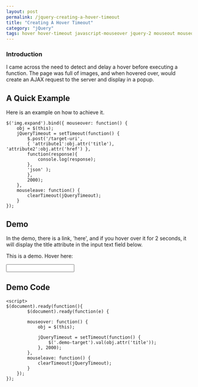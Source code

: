 ```yaml
---
layout: post
permalink: /jquery-creating-a-hover-timeout
title: "Creating A Hover Timeout"
category: "jQuery"
tags: hover hover-timeout javascript-mouseover jquery-2 mouseout mouseover timeout
---
```

### Introduction
I came across the need to detect and delay a hover before executing a function. The page was full of images, and when hovered over, would create an AJAX request to the server and display in a popup. 

## A Quick Example
Here is an example on how to achieve it. 

```
$('img.expand').bind({ mouseover: function() { 
	obj = $(this); 
	jQueryTimeout = setTimeout(function() { 
		$.post('/target-uri', 
		{ 'attribute1':obj.attr('title'), 'attribute2':obj.attr('href') }, 
		function(response){ 
			console.log(response); 
		}, 
		'json' ); 
		}, 
		2000); 
	}, 
	mouseleave: function() { 
		clearTimeout(jQueryTimeout); 
	} 
});
```

## Demo
In the demo, there is a link, 'here', and if you hover over it for 2 seconds, it will display the title attribute in the input text field below.

<script type="text/JavaScript">
$(document).ready(function(){
    $('.demo').bind({
		mouseover: function() {
			obj = $(this);
			hoverTimeout = setTimeout(function() {
				$('.demo-target').val(obj.attr('title'));
			}, 1500);
		},
		mouseleave: function() {
			clearTimeout(hoverTimeout);
		}
	});
});
</script>

This is a demo. Hover here:

<input type="text" class="demo-target" value="">

## Demo Code
```
<script>
$(document).ready(function(){
    	$(document).ready(function(e) {

		mouseover: function() {
			obj = $(this);

			jQueryTimeout = setTimeout(function() {
				$('.demo-target').val(obj.attr('title'));
			}, 2000);
		},
		mouseleave: function() {
			clearTimeout(jQueryTimeout);
		}
	});
});
```